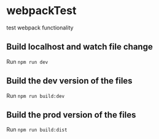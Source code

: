 # webpackTest
test webpack functionality

## Build localhost and watch file change
Run `npm run dev`

## Build the dev version of the files
Run `npm run build:dev`

## Build the prod version of the files
Run `npm run build:dist`
